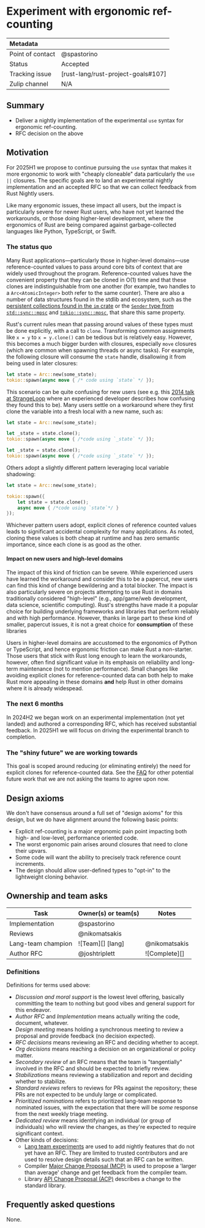 # Experiment with ergonomic ref-counting

| Metadata         |                                    |
|:-----------------|------------------------------------|
| Point of contact | @spastorino                        |
| Status           | Accepted                           |
| Tracking issue   | [rust-lang/rust-project-goals#107] |
| Zulip channel    | N/A                                |
## Summary

* Deliver a nightly implementation of the experimental `use` syntax for ergonomic ref-counting.
* RFC decision on the above

## Motivation

For 2025H1 we propose to continue pursuing the `use` syntax that makes it more ergonomic to work with "cheaply cloneable" data particularly the `use ||` closures. The specific goals are to land an experimental nightly implementation and an accepted RFC so that we can collect feedback from Rust Nightly users.

Like many ergonomic issues, these impact all users, but the impact is particularly severe for newer Rust users, who have not yet learned the workarounds, or those doing higher-level development, where the ergonomics of Rust are being compared against garbage-collected languages like Python, TypeScript, or Swift.

### The status quo

Many Rust applications&mdash;particularly those in higher-level domains&mdash;use reference-counted values to pass around core bits of context that are widely used throughout the program. Reference-counted values have the convenient property that they can be cloned in O(1) time and that these clones are indistinguishable from one another (for example, two handles to a `Arc<AtomicInteger>` both refer to the same counter). There are also a number of data structures found in the stdlib and ecosystem, such as the [persistent collections found in the `im` crate](https://crates.io/crates/im) or the [`Sender` type from `std::sync::mpsc`](https://doc.rust-lang.org/std/sync/mpsc/struct.Sender.html) and [`tokio::sync::mpsc`](https://docs.rs/tokio/latest/tokio/sync/mpsc/struct.Sender.html), that share this same property.

Rust's current rules mean that passing around values of these types must be done explicitly, with a call to `clone`. Transforming common assignments like `x = y` to `x = y.clone()` can be tedious but is relatively easy. However, this becomes a much bigger burden with closures, especially `move` closures (which are common when spawning threads or async tasks). For example, the following closure will consume the `state` handle, disallowing it from being used in later closures:

```rust
let state = Arc::new(some_state);
tokio::spawn(async move { /* code using `state` */ });
```

This scenario can be quite confusing for new users (see e.g. this [2014 talk at StrangeLoop](https://youtu.be/U3upi-y2pCk?si=kFEhRB_O_wdMKysC&t=807) where an experienced developer describes how confusing they found this to be). Many users settle on a workaround where they first clone the variable into a fresh local with a new name, such as:

```rust
let state = Arc::new(some_state);

let _state = state.clone();
tokio::spawn(async move { /*code using `_state` */ });

let _state = state.clone();
tokio::spawn(async move { /*code using `_state` */ });
```

Others adopt a slightly different pattern leveraging local variable shadowing:

```rust
let state = Arc::new(some_state);

tokio::spawn({
    let state = state.clone();
    async move { /*code using `state`*/ }
});
```

Whichever pattern users adopt, explicit clones of reference counted values leads to significant accidental complexity for many applications. As noted, cloning these values is both cheap at runtime and has zero semantic importance, since each clone is as good as the other. 

#### Impact on new users and high-level domains

The impact of this kind of friction can be severe. While experienced users have learned the workaround and consider this to be a papercut, new users can find this kind of change bewildering and a total blocker. The impact is also particularly severe on projects attempting to use Rust in domains traditionally considered "high-level" (e.g., app/game/web development, data science, scientific computing). Rust's strengths have made it a popular choice for building underlying frameworks and libraries that perform reliably and with high performance. However, thanks in large part to these kind of smaller, papercut issues, it is not a great choice for **consumption** of these libraries

Users in higher-level domains are accustomed to the ergonomics of Python or TypeScript, and hence ergonomic friction can make Rust a non-starter. Those users that stick with Rust long enough to learn the workarounds, however, often find significant value in its emphasis on reliability and long-term maintenance (not to mention performance). Small changes like avoiding explicit clones for reference-counted data can both help to make Rust more appealing in these domains **and** help Rust in other domains where it is already widespead. 

### The next 6 months

In 2024H2 we began work on an experimental implementation (not yet landed) and authored a corresponding RFC, which has received substantial feedback. In 2025H1 we will focus on driving the experimental branch to completion.

### The "shiny future" we are working towards

This goal is scoped around reducing (or eliminating entirely) the need for explicit clones for reference-counted data. See the [FAQ](#frequently-asked-questions) for other potential future work that we are not asking the teams to agree upon now.

## Design axioms

We don't have consensus around a full set of "design axioms" for this design, but we do have alignment around the following basic points:

* Explicit ref-counting is a major ergonomic pain point impacting both high- and low-level, performance oriented code.
* The worst ergonomic pain arises around closures that need to clone their upvars.
* Some code will want the ability to precisely track reference count increments.
* The design should allow user-defined types to "opt-in" to the lightweight cloning behavior.

[da]: ../about/design_axioms.md

## Ownership and team asks

| Task           | Owner(s) or team(s) | Notes         |
|----------------|---------------------|---------------|
| Implementation | @spastorino         |               |
| Reviews        | @nikomatsakis       |               |
| Lang-team champion | ![Team][] [lang] | @nikomatsakis |
| Author RFC     | @joshtriplett       | ![Complete][] |

### Definitions

Definitions for terms used above:

* *Discussion and moral support* is the lowest level offering, basically committing the team to nothing but good vibes and general support for this endeavor.
* *Author RFC* and *Implementation* means actually writing the code, document, whatever.
* *Design meeting* means holding a synchronous meeting to review a proposal and provide feedback (no decision expected).
* *RFC decisions* means reviewing an RFC and deciding whether to accept.
* *Org decisions* means reaching a decision on an organizational or policy matter.
* *Secondary review* of an RFC means that the team is "tangentially" involved in the RFC and should be expected to briefly review.
* *Stabilizations* means reviewing a stabilization and report and deciding whether to stabilize.
* *Standard reviews* refers to reviews for PRs against the repository; these PRs are not expected to be unduly large or complicated.
* *Prioritized nominations* refers to prioritized lang-team response to nominated issues, with the expectation that there will be *some* response from the next weekly triage meeting.
* *Dedicated review* means identifying an individual (or group of individuals) who will review the changes, as they're expected to require significant context.
* Other kinds of decisions:
    * [Lang team experiments](https://lang-team.rust-lang.org/how_to/experiment.html) are used to add nightly features that do not yet have an RFC. They are limited to trusted contributors and are used to resolve design details such that an RFC can be written.
    * Compiler [Major Change Proposal (MCP)](https://forge.rust-lang.org/compiler/mcp.html) is used to propose a 'larger than average' change and get feedback from the compiler team.
    * Library [API Change Proposal (ACP)](https://std-dev-guide.rust-lang.org/development/feature-lifecycle.html) describes a change to the standard library.

## Frequently asked questions

None.